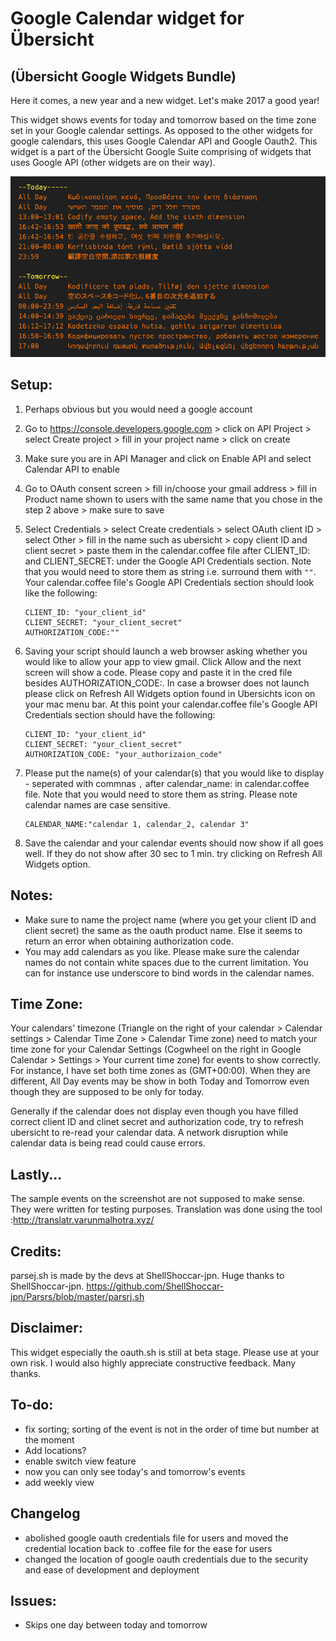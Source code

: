 # Google Calendar widget for Übersicht
## (Übersicht Google Widgets Bundle)

Here it comes, a new year and a new widget. Let's make 2017 a good year!

This widget shows events for today and tomorrow based on the time zone set in your Google calendar settings. As opposed to the other widgets for google calendars, this uses Google Calendar API and Google Oauth2. This widget is a part of the Übersicht Google Suite comprising of widgets that uses Google API (other widgets are on their way).

![Google Calendar](screenshot.png "Google Calendar")

## Setup:
1. Perhaps obvious but you would need a google account
2. Go to https://console.developers.google.com > click on API Project > select Create project > fill in your project name > click on create
3. Make sure you are in API Manager and click on Enable API and select Calendar API to enable
4. Go to OAuth consent screen > fill in/choose your gmail address > fill in Product name shown to users with the same name that you chose in the step 2 above > make sure to save
5. Select Credentials > select Create credentials > select OAuth client ID > select Other > fill in the name such as ubersicht > copy client ID and client secret > paste them in the calendar.coffee file after CLIENT_ID: and CLIENT_SECRET: under the Google API Credentials section. Note that you would need to store them as string i.e. surround them with ```""```.
Your calendar.coffee file's Google API Credentials section should look like the following:

    ```
    CLIENT_ID: "your_client_id"
    CLIENT_SECRET: "your_client_secret"
    AUTHORIZATION_CODE:""
    ```
    
6. Saving your script should launch a web browser asking whether you would like to allow your app to view gmail. Click Allow and the next screen will show a code. Please copy and paste it in the cred file besides AUTHORIZATION_CODE:. In case a browser does not launch please click on Refresh All Widgets option found in Ubersichts icon on your mac menu bar. At this point your calendar.coffee file's Google API Credentials section should have the following:

    ```
    CLIENT_ID: "your_client_id"
    CLIENT_SECRET: "your_client_secret"
    AUTHORIZATION_CODE: "your_authorizaion_code"
    ```
    
7. Please put the name(s) of your calendar(s) that you would like to display - seperated with commnas ```,``` after calendar_name: in calendar.coffee file. Note that you would need to store them as string. Please note calendar names are case sensitive.

   ```
   CALENDAR_NAME:"calendar 1, calendar_2, calendar 3"
   ```
   
8. Save the calendar and your calendar events should now show if all goes well. If they do not show after 30 sec to 1 min. try clicking on Refresh All Widgets option.

## Notes:
- Make sure to name the project name (where you get your client ID and client secret) the same as the oauth product name. Else it seems to return an error when obtaining authorization code.
- You may add calendars as you like. Please make sure the calendar names do not contain white spaces due to the current limitation. You can for instance use underscore to bind words in the calendar names.

## Time Zone:
Your calendars' timezone (Triangle on the right of your calendar > Calendar settings > Calendar Time Zone > Calendar Time zone) need to match your time zone for your Calendar Settings (Cogwheel on the right in Google Calendar > Settings > Your current time zone) for events to show correctly.
For instance, I have set both time zones as (GMT+00:00). When they are different, All Day events may be show in both Today and Tomorrow even though they are supposed to be only for today. 

Generally if the calendar does not display even though you have filled correct client ID and clinet secret and authorization code, try to refresh ubersicht to re-read your calendar data. A network disruption while calendar data is being read could cause errors.

## Lastly...
The sample events on the screenshot are not supposed to make sense. They were written for testing purposes.
Translation was done using the tool :http://translatr.varunmalhotra.xyz/

## Credits:
parsej.sh is made by the devs at ShellShoccar-jpn. Huge thanks to ShellShoccar-jpn.
https://github.com/ShellShoccar-jpn/Parsrs/blob/master/parsrj.sh

## Disclaimer:
This widget especially the oauth.sh is still at beta stage. Please use at your own risk. I would also highly appreciate constructive feedback. Many thanks.

## To-do:
- fix sorting; sorting of the event is not in the order of time but number at the moment
- Add locations?
- enable switch view feature
 - now you can only see today's and tomorrow's events
 - add weekly view

## Changelog
- abolished google oauth credentials file for users and moved the credential location back to .coffee file for the ease for users
- changed the location of google oauth credentials due to the security and ease of development and deployment


## Issues:
- Skips one day between today and tomorrow

